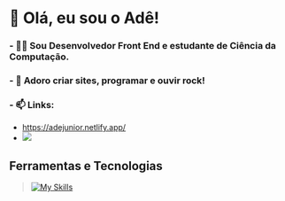 # 🤘 Olá, eu sou o Adê!

### - 👨‍💻 Sou **Desenvolvedor Front End** e estudante de **Ciência da Computação**.
### - 🎲 Adoro criar sites, programar e ouvir rock!
### - 📫 Links: 

 - https://adejunior.netlify.app/ 
 - <a href="https://www.linkedin.com/in/dev-ademirjunior/" target="_blank"><img loading="lazy" src="https://img.shields.io/badge/-LinkedIn-%230077B5?style=for-the-badge&logo=linkedin&logoColor=white" target="_blank"></a>

## Ferramentas e Tecnologias
> [![My Skills](https://skillicons.dev/icons?i=html,css,javascript,react,nodejs,mysql&perline=6)](https://skillicons.dev)
